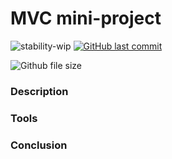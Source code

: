 # MVC mini-project
![stability-wip](https://img.shields.io/badge/stability-work_in_progress-lightgrey.svg?longCache=true&style=flat-square) [![GitHub last commit](https://img.shields.io/github/last-commit/google/skia.svg?style=flat-square)](https://github.com/AlexandruVoica/MVC-project)

![Github file size](https://img.shields.io/github/size/webcaetano/craft/build/phaser-craft.min.js.svg?style=flat-square)

### Description

### Tools

### Conclusion

